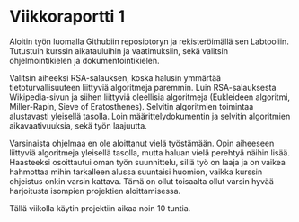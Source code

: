 # Viikkoraportti 1

Aloitin työn luomalla Githubiin reposiotoryn ja rekisteröimällä sen Labtooliin. Tutustuin kurssin aikatauluihin ja vaatimuksiin, sekä valitsin ohjelmointikielen ja dokumentointikielen.

Valitsin aiheeksi RSA-salauksen, koska halusin ymmärtää tietoturvallisuuteen liittyviä algoritmeja paremmin. Luin RSA-salauksesta Wikipedia-sivun ja siihen liittyviä oleellisia algoritmeja (Eukleideen algoritmi, Miller-Rapin, Sieve of Eratosthenes). Selvitin algoritmien toimintaa alustavasti yleisellä tasolla. Loin määrittelydokumentin ja selvitin algoritmien aikavaativuuksia, sekä työn laajuutta.

Varsinaista ohjelmaa en ole aloittanut vielä työstämään. Opin aiheeseen liittyviä algoritmeja yleisellä tasolla, mutta haluan vielä perehtyä näihin lisää. Haasteeksi osoittautui oman työn suunnittelu, sillä työ on laaja ja on vaikea hahmottaa mihin tarkalleen alussa suuntaisi huomion, vaikka kurssin ohjeistus onkin varsin kattava. Tämä on ollut toisaalta ollut varsin hyvää harjoitusta isompien projektien aloittamisessa.

Tällä viikolla käytin projektiin aikaa noin 10 tuntia.
